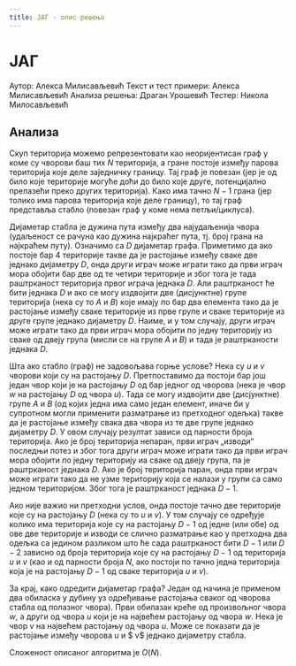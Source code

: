 ```yaml
---
title: ЈАГ - опис решења
---
```


# ЈАГ

Аутор: Алекса Милисављевић
Текст и тест примери: Алекса Милисављевић
Анализа решења: Драган Урошевић
Тестер: Никола Милосављевић

## Анализа

Скуп територија можемо репрезентовати као неоријентисан граф у коме су чворови баш тих $N$ територија, а гране постоје између парова територија које деле заједничку границу. Тај граф је повезан (јер је од било које територије могуће доћи до било које друге, потенцијално прелазећи преко других територија). Како има тачно $N-1$ грана (јер толико има парова територија које деле границу), то тај граф представља стабло (повезан граф у коме нема петљи/циклуса). 

Дијаметар стабла је дужина пута између два најудаљенија чвора (удаљеност се рачуна као дужина најкраћег пута, тј. број грана на најкраћем путу). Означимо са $D$ дијаметар графа. 
Приметимо да ако постоје бар $4$ територије такве да је растојање између сваке две једнако дијаметру $D$, онда други играч може играти тако да први играч мора обојити бар две од те четири територије и због тога је тада раштрканост територија првог играча једнака $D$. Али раштрканост ће бити једнака $D$ и ако се могу издвојити две (дисјунктне) групе територија (нека су то $A$ и $B$) које имају по бар два елемента тако да је растојање између сваке територије из прве групе и сваке територије из друге групе једнако дијаметру $D$. Наиме, и у том случају, други играч може играти тако да први играч мора обојити по једну територију из сваке од двеју група (мисли се на групе $A$ и $B$) и тада је раштрканости једнака $D$. 

Шта ако стабло (граф) не задовољава горње услове? Нека су $u$ и $v$ чворови који су на растојању $D$. Претпоставимо да постоји бар још један чвор који је на растојању $D$ од бар једног од чворова (нека је чвор $w$ на растојању $D$ од чвора $u$). Тада се могу издвојити две (дисјунктне) групе $A$ и $B$ (од којих једна има само један елемент, иначе би у супротном могли применити разматрање из претходног одељка) такве да је растојање између свака два чвора из те две групе једнако дијаметру $D$. У овом случају резултат зависи од парности броја територија. Ако је број територија непаран, први играч „изводи“ последњи потез и због тога други играч може играти тако да први играч мора обојити по једну територију иа сваке од двеју група, па је раштрканост једнака $D$. Ако је број територија паран, онда први играч може играти тако да не узме територију која се налази у групи са само једном територијом. Због тога је раштрканост једнака $D-1$.

Ако није важио ни претходни услов, онда постоје тачно две територије које су на растојању $D$ (нека су то $u$ и $v$). У том случају се одређује колико има територија које су на растојању $D-1$ од једне (или обе) од ове две територије и изводи се слично разматрање као у претходна два одељка са једином разликом што ће сада раштрканост бити $D-1$ или $D-2$ зависно од броја територија које су на растојању $D-1$ од територија $u$ и $v$ (као и од парности броја $N$, ако постоји по тачно једна територија која је на растојању $D-1$ од сваке територија $u$ и $v$).

За крај, како одредити дијаметар графа? Један од начина је применом два обиласка у дубину уз одређивање растојања сваког од чворова стабла од полазног чвора). Први обилазак креће од произвољног чвора $w$, а други од чвора $u$ који је на највећем растојању од чвора $w$. Нека је чвор $v$ на највећем растојању од чвора $u$. Може се показати да је растојање између чворова $u$ и $ v$ једнако дијаметру стабла.   

Сложеност описаног алгоритма је $O(N)$.

